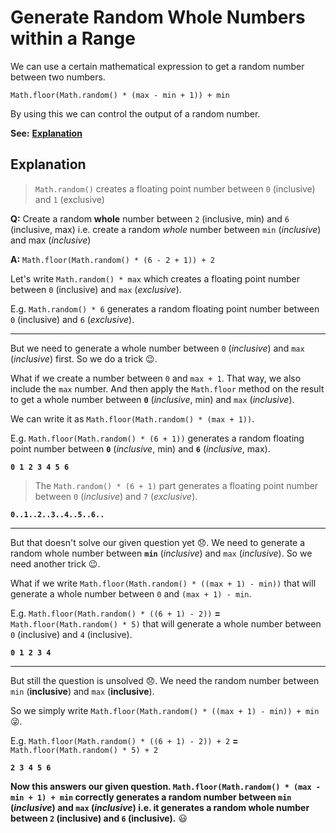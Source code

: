 # Generate Random Whole Numbers within a Range
We can use a certain mathematical expression to get a random number between two numbers.

`Math.floor(Math.random() * (max - min + 1)) + min`

By using this we can control the output of a random number.

**See:** [**Explanation**](https://github.com/FreeCodeCamp/FreeCodeCamp/wiki/Waypoint-Generate-Random-Whole-Numbers-within-a-Range#explanation)

## Explanation
> `Math.random()` creates a floating point number between `0` (inclusive) and `1` (exclusive)

**Q:** Create a random **whole** number between `2` (inclusive, min) and `6` (inclusive, max) i.e. create a random *whole* number between `min` (*inclusive*) and max (*inclusive*)

**A:** `Math.floor(Math.random() * (6 - 2 + 1)) + 2`

Let's write `Math.random() * max` which creates a floating point number between `0` (inclusive) and `max` (*exclusive*).

E.g. `Math.random() * 6` generates a random floating point number between `0` (inclusive) and `6` (*exclusive*).

----

But we need to generate a whole number between `0` (*inclusive*) and `max` (*inclusive*) first. So we do a trick :wink:. 

What if we create a number between `0` and `max + 1`. That way, we also include the `max` number. And then apply the `Math.floor` method on the result to get a whole number between **`0`** (*inclusive*, min) and `max` (*inclusive*).

We can write it as `Math.floor(Math.random() * (max + 1))`. 

E.g. `Math.floor(Math.random() * (6 + 1))` generates a random floating point number between **`0`** (*inclusive*, min) and **`6`** (*inclusive*, max).

**`0 1 2 3 4 5 6`**

> The `Math.random() * (6 + 1)` part generates a floating point number between `0` (*inclusive*) and `7` (*exclusive*).

**`0..1..2..3..4..5..6..`**

----

But that doesn't solve our given question yet :disappointed:. We need to generate a random whole number between **`min`** (*inclusive*) and `max` (*inclusive*). So we need another trick :wink:. 

What if we write `Math.floor(Math.random() * ((max + 1) - min))` that will generate a whole number between `0` and `(max + 1) - min`.

E.g. `Math.floor(Math.random() * ((6 + 1) - 2))` **=** `Math.floor(Math.random() * 5)` that will generate a whole number between `0` (inclusive) and `4` (inclusive).

**`0 1 2 3 4`**

----

But still the question is unsolved :disappointed:. We need the random number between `min` (**inclusive**) and `max` (**inclusive**).

So we simply write `Math.floor(Math.random() * ((max + 1) - min)) + min` :stuck_out_tongue_winking_eye:. 

E.g. `Math.floor(Math.random() * ((6 + 1) - 2)) + 2` **=** `Math.floor(Math.random() * 5) + 2`

**`2 3 4 5 6`**

**Now this answers our given question. `Math.floor(Math.random() * (max - min + 1) + min` correctly generates a random number between `min` (*inclusive*) and `max` (*inclusive*) i.e. it generates a random whole number between `2` (inclusive) and `6` (inclusive).** :smiley: